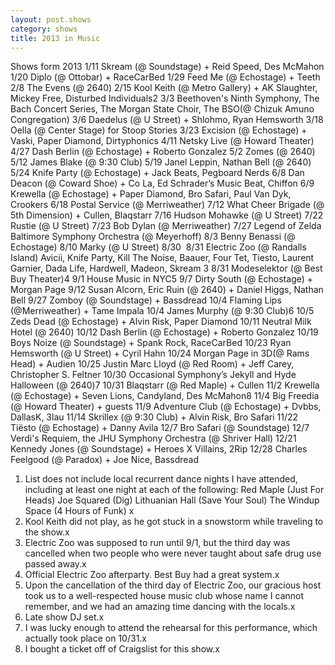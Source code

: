 ```yaml
---
layout: post.shows
category: shows
title: 2013 in Music
---
```


Shows form 2013
1/11 Skream (@ Soundstage) + Reid Speed, Des McMahon
1/20 Diplo (@ Ottobar) + RaceCarBed
1/29 Feed Me (@ Echostage) + Teeth
2/8 The Evens (@ 2640)
2/15 Kool Keith (@ Metro Gallery) + AK Slaughter, Mickey Free, Disturbed Individuals2
3/3 Beethoven's Ninth Symphony, The Bach Concert Series, The Morgan State Choir, The BSO(@ Chizuk Amuno Congregation)
3/6 Daedelus (@ U Street) + Shlohmo, Ryan Hemsworth
3/18 Oella (@ Center Stage) for Stoop Stories
3/23 Excision (@ Echostage) + Vaski, Paper Diamond, Dirtyphonics
4/11 Netsky Live (@ Howard Theater)
4/27 Dash Berlin (@ Echostage) + Roberto Gonzalez
5/2 Zomes (@ 2640)
5/12 James Blake (@ 9:30 Club)
5/19 Janel Leppin, Nathan Bell (@ 2640)
5/24 Knife Party (@ Echostage) + Jack Beats, Pegboard Nerds
6/8 Dan Deacon (@ Coward Shoe) + Co La, Ed Schrader’s Music Beat, Chiffon
6/9 Krewella (@ Echostage) + Paper Diamond, Bro Safari, Paul Van Dyk, Crookers
6/18 Postal Service (@ Merriweather)
7/12 What Cheer Brigade (@ 5th Dimension) + Cullen, Blaqstarr
7/16 Hudson Mohawke (@ U Street)
7/22 Rustie (@ U Street)
7/23 Bob Dylan (@ Merriweather)
7/27 Legend of Zelda Baltimore Symphony Orchestra (@ Meyerhoff)
8/3 Benny Benassi (@ Echostage)
8/10 Marky (@ U Street)
8/30 ­ 8/31 Electric Zoo (@ Randalls Island) Avicii, Knife Party, Kill The Noise, Baauer, Four Tet, Tiesto, Laurent Garnier, Dada Life, Hardwell, Madeon, Skream 3
8/31 Modeselektor (@ Best Buy Theater)4
9/1 House Music in NYC5
9/7 Dirty South (@ Echostage) + Morgan Page
9/12 Susan Alcorn, Eric Ruin (@ 2640) + Daniel Higgs, Nathan Bell
9/27 Zomboy (@ Soundstage) + Bassdread
10/4 Flaming Lips (@Merriweather) + Tame Impala
10/4 James Murphy (@ 9:30 Club)6
10/5 Zeds Dead (@ Echostage) + Alvin Risk, Paper Diamond
10/11 Neutral Milk Hotel (@ 2640)
10/12 Dash Berlin (@ Echostage) + Roberto Gonzalez
10/19 Boys Noize (@ Soundstage) + Spank Rock, RaceCarBed
10/23 Ryan Hemsworth (@ U Street) + Cyril Hahn
10/24 Morgan Page in 3D(@ Rams Head) + Audien
10/25 Justin Marc Lloyd (@ Red Room) + Jeff Carey, Christopher S. Feltner
10/30 Occasional Symphony’s Jekyll and Hyde Halloween (@ 2640)7
10/31 Blaqstarr (@ Red Maple) + Cullen
11/2 Krewella (@ Echostage) + Seven Lions, Candyland, Des McMahon8
11/4 Big Freedia (@ Howard Theater) + guests
11/9 Adventure Club (@ Echostage) + Dvbbs, DallasK, 3lau
11/14 Skrillex (@ 9:30 Club) + Alvin Risk, Bro Safari
11/22 Tiësto (@ Echostage) + Danny Avila
12/7 Bro Safari (@ Soundstage)
12/7 Verdi's Requiem, the JHU Symphony Orchestra (@ Shriver Hall)
12/21 Kennedy Jones (@ Soundstage) + Heroes X Villains, 2Rip
12/28 Charles Feelgood (@ Paradox) + Joe Nice, Bassdread


1. List does not include local recurrent dance nights I have attended, including at least one night at each of the following:
Red Maple (Just For Heads)
Joe Squared (Dig)
Lithuanian Hall (Save Your Soul)
The Windup Space (4 Hours of Funk) x
2. Kool Keith did not play, as he got stuck in a snowstorm while traveling to the show.x
3. Electric Zoo was supposed to run until 9/1, but the third day was cancelled when two people who were never taught about safe drug use passed away.x
4. Official Electric Zoo afterparty. Best Buy had a great system.x
5. Upon the cancellation of the third day of Electric Zoo, our gracious host took us to a well-respected house music club whose name I cannot remember, and we had an amazing time dancing with the locals.x
6. Late show DJ set.x
7. I was lucky enough to attend the rehearsal for this performance, which actually took place on 10/31.x
8. I bought a ticket off of Craigslist for this show.x